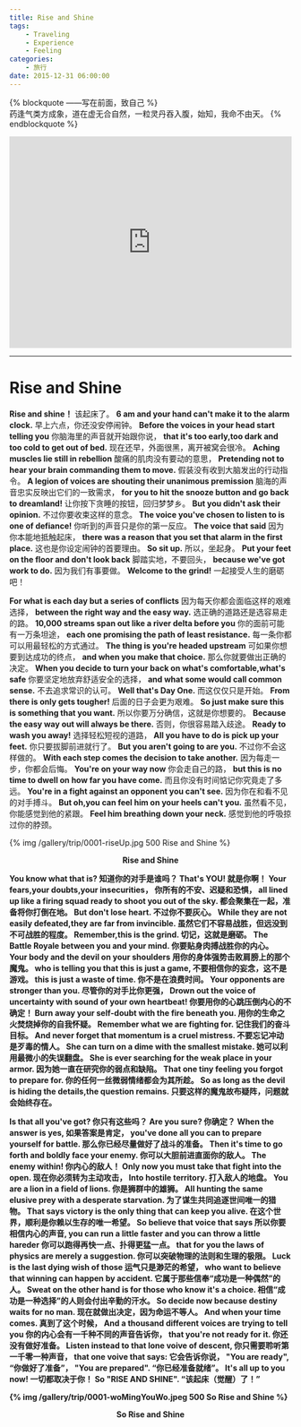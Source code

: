 ```yaml
---
title: Rise and Shine
tags: 
	- Traveling 
	- Experience
	- Feeling
categories: 
	- 旅行
date: 2015-12-31 06:00:00
---
```


{% blockquote ——写在前面，致自己 %}  
药逢气类方成象，道在虚无合自然，一粒灵丹吞入腹，始知，我命不由天。
{% endblockquote %} 

<!-- more -->

<div style="position: relative; width: 100%; height: 0; padding-bottom: 75%;"><iframe src="https://player.youku.com/embed/XNDQxMzIxOTE4OA==" scrolling="no" border="0" frameborder="no" framespacing="0" allowfullscreen="true" style="position: absolute; width: 100%; height: 100%; left: 0; top: 0;"> </iframe></div>

-----

# Rise and Shine

**Rise and shine！**
该起床了。
**6 am and your hand can't make it to the alarm clock.**
早上六点，你还没安停闹钟。
**Before the voices in your head start telling you**
你脑海里的声音就开始跟你说，
**that it's too early,too dark and too cold to get out of bed.**
现在还早，外面很黑，离开被窝会很冷。
**Aching muscles lie still in rebellion**
酸痛的肌肉没有要动的意思，
**Pretending not to hear your brain commanding them to move.**
假装没有收到大脑发出的行动指令。
**A legion of voices are shouting their unanimous premission**
脑海的声音忠实反映出它们的一致需求，
**for you to hit the snooze button and go back to dreamland!**
让你按下贪睡的按钮，回归梦梦乡。
**But you didn't ask their opinion.**
不过你要收束这样的意念。
**The voice you've chosen to listen to is one of defiance!**
你听到的声音只是你的第一反应。
**The voice that said**
因为你本能地抵触起床，
**there was a reason that you set that alarm in the first place.**
这也是你设定闹钟的首要理由。
**So sit up.**
所以，坐起身。
**Put your feet on the floor and don't look back**
脚踏实地，不要回头，
**because we've got work to do.**
因为我们有事要做。
**Welcome to the grind!**
一起接受人生的磨砺吧！

**For what is each day but a series of conflicts**
因为每天你都会面临这样的艰难选择，
**between the right way and the easy way.**
选正确的道路还是选容易走的路。
**10,000 streams span out like a river delta before you**
你的面前可能有一万条坦途，
**each one promising the path of least resistance.**
每一条你都可以用最轻松的方式通过。
**The thing is you're headed upstream**
可如果你想要到达成功的终点，
**and when you make that choice.**
那么你就要做出正确的决定。
**When you decide to turn your back on what's comfortable,what's safe**
你要坚定地放弃舒适安全的选择，
**and what some would call common sense.**
不去追求常识的认可。
**Well that's Day One.**
而这仅仅只是开始。
**From there is only gets tougher!**
后面的日子会更为艰难。
**So just make sure this is something that you want.**
所以你要万分确信，这就是你想要的。
**Because the easy way out will always be there.**
否则，你很容易踏入歧途。
**Ready to wash you away!**
选择轻松短视的道路，
**All you have to do is pick up your feet.**
你只要拔脚前进就行了。
**But you aren't going to are you.**
不过你不会这样做的。
**With each step comes the decision to take another.**
因为每走一步，你都会后悔。
**You're on your way now**
你会走自己的路，
**but this is no time to dwell on how far you have come.**
而且你没有时间惦记你究竟走了多远。
**You're in a fight against an opponent you can't see.**
因为你在和看不见的对手搏斗。
**But oh,you can feel him on your heels can't you.**
虽然看不见，你能感觉到他的紧跟。
**Feel him breathing down your neck.**
感觉到他的呼吸掠过你的脖颈。

{% img /gallery/trip/0001-riseUp.jpg 500 Rise and Shine %}
<p align="center"><b>Rise and Shine<b></p>

**You know what that is?**
知道你的对手是谁吗？
**That's YOU!**
就是你啊！
**Your fears,your doubts,your insecurities，**
你所有的不安、迟疑和恐惧，
**all lined up like a firing squad ready to shoot you out of the sky.**
都会聚集在一起，准备将你打倒在地。
**But don't lose heart.**
不过你不要灰心。
**While they are not easily defeated,they are far from invincible.**
虽然它们不容易战胜，但远没到不可战胜的程度。
**Remember,this is the grind.**
切记，这就是磨砺。
**The Battle Royale between you and your mind.**
你要贴身肉搏战胜你的内心。
**Your body and the devil on your shoulders**
用你的身体强势击败肩膀上的那个魔鬼。
**who is telling you that this is just a game,**
不要相信你的妄念，这不是游戏。
**this is just a waste of time.**
你不是在浪费时间。
**Your opponents are stronger than you.**
尽管你的对手比你更强，
**Drown out the voice of uncertainty with sound of your own heartbeat!**
你要用你的心跳压倒内心的不确定！
**Burn away your self-doubt with the fire beneath you.**
用你的生命之火焚烧掉你的自我怀疑。
**Remember what we are fighting for.**
记住我们的奋斗目标。
**And never forget that momentum is a cruel mistress.**
不要忘记冲动是歹毒的情人。
**She can turn on a dime with the smallest mistake.**
她可以利用最微小的失误翻盘。
**She is ever searching for the weak place in your armor.**
因为她一直在研究你的弱点和缺陷。
**That one tiny feeling you forgot to prepare for.**
你的任何一丝微弱情绪都会为其所趁。
**So as long as the devil is hiding the details,the question remains.**
只要这样的魔鬼故布疑阵，问题就会始终存在。

**Is that all you've got?**
你只有这些吗？
**Are you sure?**
你确定？
**When the answer is yes,**
如果答案是肯定，
**you've done all you can to prepare yourself for battle.**
那么你已经尽量做好了战斗的准备。
**Then it's time to go forth and boldly face your enemy.**
你可以大胆前进直面你的敌人。
**The enemy within!**
你内心的敌人！
**Only now you must take that fight into the open.**
现在你必须转为主动攻击，
**Into hostile territory.**
打入敌人的地盘。
**You are a lion in a field of lions.**
你是狮群中的雄狮。
**All hunting the same elusive prey with a desperate starvation.**
为了谋生共同追逐世间唯一的猎物。
**That says victory is the only thing that can keep you alive.**
在这个世界，顺利是你赖以生存的唯一希望。
**So believe that voice that says**
所以你要相信内心的声音,
**you can run a little faster and you can throw a little hareder**
你可以跑得再快一点、扑得更猛一点。
**that for you the laws of physics are merely a suggestion.**
你可以突破物理的法则和生理的极限。
**Luck is the last dying wish of those**
运气只是渺茫的希望，
**who want to believe that winning can happen by accident.**
它属于那些信奉“成功是一种偶然”的人。
**Sweat on the other hand is for those who know it's a choice.**
相信“成功是一种选择”的人则会付出辛勤的汗水。
**So decide now because destiny waits for no man.**
现在就做出决定，因为命运不等人。
**And when your time comes.**
真到了这个时候，
**And a thousand different voices are trying to tell you**
你的内心会有一千种不同的声音告诉你，
**that you're not ready for it.**
你还没有做好准备。
**Listen instead to that lone voive of descent,**
你只需要聆听第一千零一种声音，
**that one voive that says:**
它会告诉你说，
**"You are ready",**
“你做好了准备”，
**"You are prepared".**
“你已经准备就绪”。
**It's all up to you now!**
一切都取决于你！
**So "RISE AND SHINE".**
“该起床（觉醒）了！”

{% img /gallery/trip/0001-woMingYouWo.jpeg 500 So Rise and Shine %}
<p align="center"><b>So Rise and Shine<b></p>


